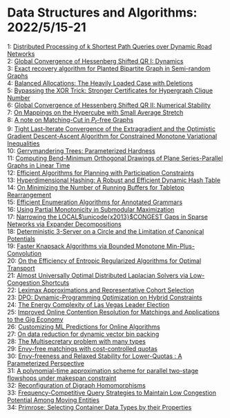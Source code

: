 # Data Structures and Algorithms: 2022/5/15-21  
1: [Distributed Processing of k Shortest Path Queries over Dynamic Road  Networks](https://doi.org/10.48550/arXiv.2004.02580)  
2: [Global Convergence of Hessenberg Shifted QR I: Dynamics](https://doi.org/10.48550/arXiv.2111.07976)  
3: [Exact recovery algorithm for Planted Bipartite Graph in Semi-random  Graphs](https://doi.org/10.48550/arXiv.2205.03727)  
4: [Balanced Allocations: The Heavily Loaded Case with Deletions](https://doi.org/10.48550/arXiv.2205.06558)  
5: [Bypassing the XOR Trick: Stronger Certificates for Hypergraph Clique  Number](https://doi.org/10.48550/arXiv.2205.06739)  
6: [Global Convergence of Hessenberg Shifted QR II: Numerical Stability](https://doi.org/10.48550/arXiv.2205.06810)  
7: [On Mappings on the Hypercube with Small Average Stretch](https://doi.org/10.48550/arXiv.1905.11350)  
8: [A note on Matching-Cut in $P_t$-free Graphs](https://doi.org/10.48550/arXiv.2111.12011)  
9: [Tight Last-Iterate Convergence of the Extragradient and the Optimistic  Gradient Descent-Ascent Algorithm for Constrained Monotone Variational  Inequalities](https://doi.org/10.48550/arXiv.2204.09228)  
10: [Gerrymandering Trees: Parameterized Hardness](https://doi.org/10.48550/arXiv.2205.06857)  
11: [Computing Bend-Minimum Orthogonal Drawings of Plane Series-Parallel  Graphs in Linear Time](https://doi.org/10.48550/arXiv.2205.07500)  
12: [Efficient Algorithms for Planning with Participation Constraints](https://doi.org/10.48550/arXiv.2205.07767)  
13: [Hyperdimensional Hashing: A Robust and Efficient Dynamic Hash Table](https://doi.org/10.48550/arXiv.2205.07850)  
14: [On Minimizing the Number of Running Buffers for Tabletop Rearrangement](https://doi.org/10.48550/arXiv.2105.06357)  
15: [Efficient Enumeration Algorithms for Annotated Grammars](https://doi.org/10.48550/arXiv.2201.00549)  
16: [Using Partial Monotonicity in Submodular Maximization](https://doi.org/10.48550/arXiv.2202.03051)  
17: [Narrowing the LOCAL$\unicode{x2013}$CONGEST Gaps in Sparse Networks via  Expander Decompositions](https://doi.org/10.48550/arXiv.2205.08093)  
18: [Deterministic 3-Server on a Circle and the Limitation of Canonical  Potentials](https://doi.org/10.48550/arXiv.2205.08103)  
19: [Faster Knapsack Algorithms via Bounded Monotone Min-Plus-Convolution](https://doi.org/10.48550/arXiv.2205.08493)  
20: [On the Efficiency of Entropic Regularized Algorithms for Optimal  Transport](https://doi.org/10.48550/arXiv.1906.01437)  
21: [Almost Universally Optimal Distributed Laplacian Solvers via  Low-Congestion Shortcuts](https://doi.org/10.48550/arXiv.2109.05151)  
22: [Leximax Approximations and Representative Cohort Selection](https://doi.org/10.48550/arXiv.2205.01157)  
23: [DPO: Dynamic-Programming Optimization on Hybrid Constraints](https://doi.org/10.48550/arXiv.2205.08632)  
24: [The Energy Complexity of Las Vegas Leader Election](https://doi.org/10.48550/arXiv.2205.08642)  
25: [Improved Online Contention Resolution for Matchings and Applications to  the Gig Economy](https://doi.org/10.48550/arXiv.2205.08667)  
26: [Customizing ML Predictions for Online Algorithms](https://doi.org/10.48550/arXiv.2205.08715)  
27: [On data reduction for dynamic vector bin packing](https://doi.org/10.48550/arXiv.2205.08769)  
28: [The Multisecretary problem with many types](https://doi.org/10.48550/arXiv.2205.09078)  
29: [Envy-free matchings with cost-controlled quotas](https://doi.org/10.48550/arXiv.2101.04425)  
30: [Envy-freeness and Relaxed Stability for Lower-Quotas : A Parameterized  Perspective](https://doi.org/10.48550/arXiv.2106.09917)  
31: [A polynomial-time approximation scheme for parallel two-stage flowshops  under makespan constraint](https://doi.org/10.48550/arXiv.2201.04196)  
32: [Reconfiguration of Digraph Homomorphisms](https://doi.org/10.48550/arXiv.2205.09210)  
33: [Frequency-Competitive Query Strategies to Maintain Low Congestion  Potential Among Moving Entities](https://doi.org/10.48550/arXiv.2205.09243)  
34: [Primrose: Selecting Container Data Types by their Properties](https://doi.org/10.48550/arXiv.2205.09655)  